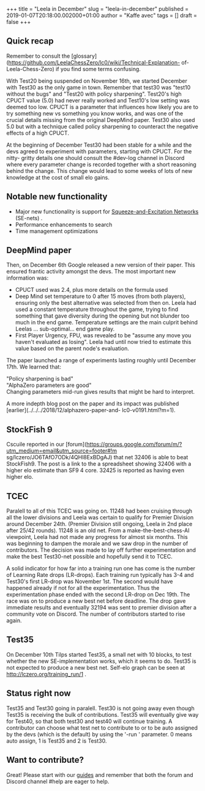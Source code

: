 +++
title = "Leela in December"
slug = "leela-in-december"
published = 2019-01-07T20:18:00.002000+01:00
author = "Kaffe avec"
tags = []
draft = false
+++

## Quick recap

Remember to consult the
[glossary](https://github.com/LeelaChessZero/lc0/wiki/Technical-Explanation-
of-Leela-Chess-Zero) if you find some terms confusing.

With Test20 being suspended on November 16th, we started December with Test30
as the only game in town. Remember that test30 was "test10 without the bugs"
and "Test20 with policy sharpening". Test20's high CPUCT value (5.0) had never
really worked and Test10's low setting was deemed too low. CPUCT is a
parameter that influences how likely you are to try something new vs something
you know works, and was one of the crucial details missing from the original
DeepMind paper. Test30 also used 5.0 but with a technique called policy
sharpening to counteract the negative effects of a high CPUCT.

At the beginning of December Test30 had been stable for a while and the devs
agreed to experiment with parameters, starting with CPUCT. For the nitty-
gritty details one should consult the #dev-log channel in Discord where every
parameter change is recorded together with a short reasoning behind the
change. This change would lead to some weeks of lots of new knowledge at the
cost of small elo gains.

## Notable new functionality

  * Major new functionality is support for [Squeeze-and-Excitation 
Networks](https://arxiv.org/abs/1709.01507) (SE-nets) . 
  * Performance enhancements to search
  * Time management optimizations

## DeepMind paper

Then, on December 6th Google released a new version of their paper. This
ensured frantic activity amongst the devs. The most important new information
was:

  * CPUCT used was 2.4, plus more details on the formula used 
  * Deep Mind set temperature to 0 after 15 moves (from both players), ensuring 
only the best alternative was selected from then on. Leela had used a constant 
temperature throughout the game, trying to find something that gave diversity 
during the opening but not blunder too much in the end game. Temperature 
settings are the main culprit behind Leelas ... sub-optimal... end game play. 
  * First Player Urgency, FPU, was revealed to be "assume any move you haven't 
evaluated as losing". Leela had until now tried to estimate this value based on 
the parent node's evaluation. 

The paper launched a range of experiments lasting roughly until December 17th.
We learned that:

"Policy sharpening is bad"  
"AlphaZero parameters are good"  
Changing parameters mid-run gives results that might be hard to interpret.

A more indepth blog post on the paper and its impact was published
[earlier](../../../2018/12/alphazero-paper-and-
lc0-v0191.html?m=1).

## StockFish 9

Cscuile reported in our
[forum](https://groups.google.com/forum/m/?utm_medium=email&utm_source=footer#!m
sg/lczero/JO6TAfO7ODk/4QHl8ExBDgAJ)
that net 32406 is able to beat StockFish9. The post is a link to the a
spreadsheet showing 32406 with a higher elo estimate than SF9 4 core. 32425 is
reported as having even higher elo.

## TCEC

Paralell to all of this TCEC was going on. 11248 had been cruising through all
the lower divisions and Leela was certain to qualify for Premier Division
around December 24th. (Premier Division still ongoing, Leela in 2nd place
after 25/42 rounds). 11248 is an old net. From a make-the-best-chess-AI
viewpoint, Leela had not made any progress for almost six months. This was
beginning to dampen the morale and we saw drop in the number of contributors.
The decision was made to lay off further experimentation and make the best
Test30-net possible and hopefully send it to TCEC.

A solid indicator for how far into a training run one has come is the number
of Learning Rate drops (LR-drops). Each training run typically has 3-4 and
Test30's first LR-drop was November 1st. The second would have happened
already if not for all the experimentation. Thus the experimentation phase
ended with the second LR-drop on Dec 19th. The race was on to produce a new
best net before deadline. The drop gave immediate results and eventually 32194
was sent to premier division after a community vote on Discord. The number of
contributors started to rise again.

## Test35

On December 10th Tilps started Test35, a small net with 10 blocks, to test
whether the new SE-implementation works, which it seems to do. Test35 is not
expected to produce a new best net. Self-elo graph can be seen at
<http://lczero.org/training_run/1> .

## Status right now

Test35 and Test30 going in paralell. Test30 is not going away even though
Test35 is receiving the bulk of contributions. Test35 will eventually give way
for Test40, so that both test30 and test40 will continue training. A
contributor can choose what test net to contribute to or to be auto assigned
by the devs (which is the default) by using the '-run <num>' parameter. 0
means auto assign, 1 is Test35 and 2 is Test30.

## Want to contribute?

Great! Please start with our
[guides](https://github.com/LeelaChessZero/lc0/wiki#Contribute) and remember
that both the forum and Discord channel #help are eager to help.
